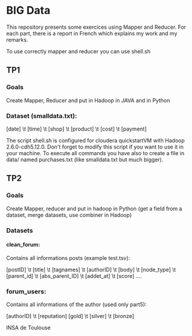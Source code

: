 # BIG Data
This repository presents some exercices using Mapper and Reducer. For each part, there is a report in French which explains my work and my remarks.

To use correctly mapper and reducer you can use shell.sh


## TP1
### Goals
Create Mapper, Reducer and put in Hadoop in JAVA and in Python

### Dataset (smalldata.txt):
[date] \t [time] \t [shop] \t [product] \t [cost] \t [payment]

The script shell.sh is configured for cloudera quickstartVM with  Hadoop 2.6.0-cdh5.12.0.
Don't forget to modify this script if you want to use it in your machine. To execute all commands you have also to create a file in data/ named purchases.txt (like smalldata.txt but much bigger).


## TP2
### Goals
Create Mapper, reducer and put in hadoop in Python (get a field from a dataset, merge datasets, use combiner in Hadoop)

### Datasets
#### clean_forum:
Contains all informations posts (example test.tsv):

[postID] \t [title] \t [tagnames] \t [authorID] \t [body] \t [node_type] \t  [parent_id] \t [abs_parent_ID] \t [addet_at] \t [score] ....

### forum_users:
Contains all informations of the author (used only part5):

[authorID] \t [reputation] [gold] \t  [silver] \t [bronze]

INSA de Toulouse 
